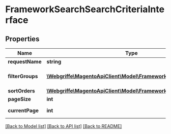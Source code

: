 # FrameworkSearchSearchCriteriaInterface

## Properties
Name | Type | Description | Notes
------------ | ------------- | ------------- | -------------
**requestName** | **string** |  | 
**filterGroups** | [**\Webgriffe\MagentoApiClient\Model\FrameworkSearchFilterGroup[]**](FrameworkSearchFilterGroup.md) | A list of filter groups. | 
**sortOrders** | [**\Webgriffe\MagentoApiClient\Model\FrameworkSortOrder[]**](FrameworkSortOrder.md) | Sort order. | [optional] 
**pageSize** | **int** | Page size. | [optional] 
**currentPage** | **int** | Current page. | [optional] 

[[Back to Model list]](../README.md#documentation-for-models) [[Back to API list]](../README.md#documentation-for-api-endpoints) [[Back to README]](../README.md)


